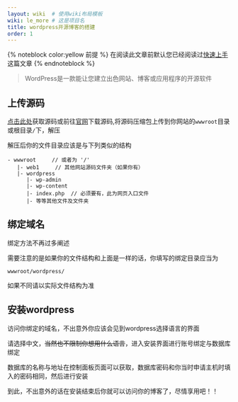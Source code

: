```yaml
---
layout: wiki  # 使用wiki布局模板
wiki: le_more # 这是项目名
title: wordpress开源博客的搭建
order: 1
---
```


{% noteblock color:yellow 前提 %}
在阅读此文章前默认您已经阅读过[快速上手](/wiki/乐下载主机/start.html)这篇文章
{% endnoteblock %}

> WordPress是一款能让您建立出色网站、博客或应用程序的开源软件

## 上传源码

[点击此处](https://cn.wordpress.org/latest-zh_CN.zip)获取源码或前往[官网](https://cn.wordpress.org/)下载源码,将源码压缩包上传到你网站的```wwwroot```目录或根目录```/```下，解压

解压后你的文件目录应该是与下列类似的结构

```
- wwwroot     // 或者为 '/'  
   |- web1     // 其他网站源码文件夹（如果你有）
   |- wordpress
      |- wp-admin
      |- wp-content
      |- index.php  // 必须要有，此为网页入口文件
      |- 等等其他文件及文件夹
```

## 绑定域名

绑定方法不再过多阐述

需要注意的是如果你的文件结构和上面是一样的话，你填写的绑定目录应当为

```
wwwroot/wordpress/
```

如果不同请以实际文件结构为准

## 安装wordpress

访问你绑定的域名，不出意外你应该会见到wordpress选择语言的界面

请选择中文，~~当然也不限制你想用什么语言~~，进入安装界面进行账号绑定与数据库绑定

数据库的名称与地址在控制面板页面可以获取，数据库密码和你当时申请主机时填入的密码相同，然后进行安装

到此，不出意外的话在安装结束后你就可以访问你的博客了，尽情享用吧！！